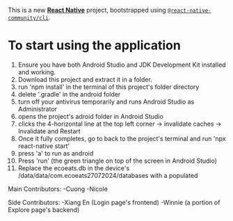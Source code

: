 This is a new [**React Native**](https://reactnative.dev) project, bootstrapped using [`@react-native-community/cli`](https://github.com/react-native-community/cli).
# To start using the application
   1. Ensure you have both Android Studio and JDK Development Kit installed and working.
   2. Download this project and extract it in a folder.
   3. run 'npm install' in the terminal of this project's folder directory
   4. delete '.gradle' in the android folder
   5. turn off your antivirus temporarily and runs Android Studio as Administrator
   6. opens the project's adroid folder in Android Studio
   7. clicks the 4-horizontal line at the top left corner -> invalidate caches -> Invalidate and Restart
   8. Once it fully completes, go to back to the project's terminal and run 'npx react-native start'
   9. press 'a' to run as android
   10. Press 'run' (the green triangle on top of the screen in Android Studio) 
   11. Replace the ecoeats.db in the device's /data/data/com.ecoeats27072024/databases with a populated

Main Contributors:
-Cuong
-Nicole

Side Contributors:
-Xiang En (Login page's frontend)
-Winnie (a portion of Explore page's backend)